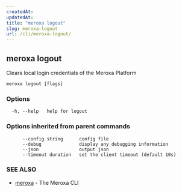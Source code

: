 ```yaml
---
createdAt: 
updatedAt: 
title: "meroxa logout"
slug: meroxa-logout
url: /cli/meroxa-logout/
---
```

## meroxa logout

Clears local login credentials of the Meroxa Platform

```
meroxa logout [flags]
```

### Options

```
  -h, --help   help for logout
```

### Options inherited from parent commands

```
      --config string      config file
      --debug              display any debugging information
      --json               output json
      --timeout duration   set the client timeout (default 10s)
```

### SEE ALSO

* [meroxa](/cli/meroxa/)	 - The Meroxa CLI

